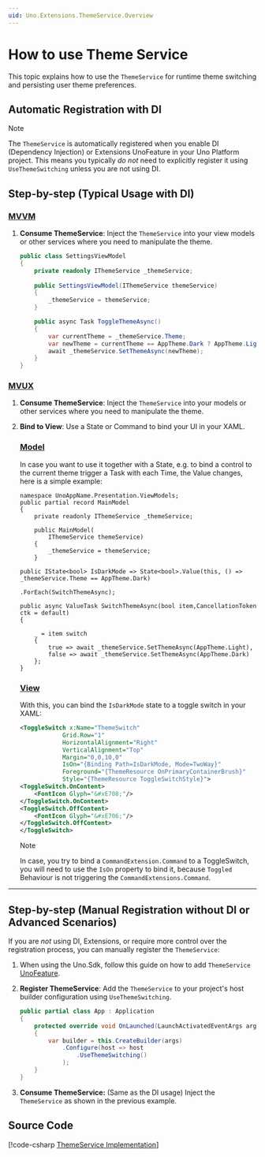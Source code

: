 ```yaml
---
uid: Uno.Extensions.ThemeService.Overview
---
```

# How to use Theme Service

This topic explains how to use the `ThemeService` for runtime theme switching and persisting user theme preferences.

## Automatic Registration with DI

> [!NOTE]
> The `ThemeService` is automatically registered when you enable DI (Dependency Injection) or Extensions UnoFeature in your Uno Platform project. This means you typically *do not* need to explicitly register it using `UseThemeSwitching` unless you are not using DI.

## Step-by-step (Typical Usage with DI)

### [MVVM](#tab/mvvm)

1. **Consume ThemeService**: Inject the `ThemeService` into your view models or other services where you need to manipulate the theme.

    ```csharp
    public class SettingsViewModel
    {
        private readonly IThemeService _themeService;
        
        public SettingsViewModel(IThemeService themeService)
        {
            _themeService = themeService;
        }

        public async Task ToggleThemeAsync()
        {
            var currentTheme = _themeService.Theme;
            var newTheme = currentTheme == AppTheme.Dark ? AppTheme.Light : AppTheme.Dark;
            await _themeService.SetThemeAsync(newTheme);
        }
    }
    ```

### [MVUX](#tab/mvux)

1. **Consume ThemeService**: Inject the `ThemeService` into your models or other services where you need to manipulate the theme.
2. **Bind to View**: Use a State or Command to bind your UI in your XAML. <!-- TODO: Add Links to each of the tabs -->

    ### [Model](#tab/mvux/csharp)

    In case you want to use it together with a State, e.g. to bind a control to the current theme trigger a Task with each Time, the Value changes, here is a simple example:
 
    ```cssharp
    namespace UnoAppName.Presentation.ViewModels;
    public partial record MainModel
    {
        private readonly IThemeService _themeService;

        public MainModel(
            IThemeService themeService)
        {
            _themeService = themeService;
        }

    public IState<bool> IsDarkMode => State<bool>.Value(this, () => _themeService.Theme == AppTheme.Dark)
                                                 .ForEach(SwitchThemeAsync);

    public async ValueTask SwitchThemeAsync(bool item,CancellationToken ctk = default)
    {
        
        _ = item switch
        {
            true => await _themeService.SetThemeAsync(AppTheme.Light),
            false => await _themeService.SetThemeAsync(AppTheme.Dark)
        };
    }
    ```

    ### [View](#tab/mvux/xaml)

    With this, you can bind the `IsDarkMode` state to a toggle switch in your XAML:

    ```xml
    <ToggleSwitch x:Name="ThemeSwitch"
                Grid.Row="1"
                HorizontalAlignment="Right"
                VerticalAlignment="Top"
                Margin="0,0,10,0"
                IsOn="{Binding Path=IsDarkMode, Mode=TwoWay}"
                Foreground="{ThemeResource OnPrimaryContainerBrush}"
                Style="{ThemeResource ToggleSwitchStyle}">
    <ToggleSwitch.OnContent>
        <FontIcon Glyph="&#xE708;"/>
    </ToggleSwitch.OnContent>
    <ToggleSwitch.OffContent>
        <FontIcon Glyph="&#xE706;"/>
    </ToggleSwitch.OffContent>
    </ToggleSwitch>
    ```

    > [!NOTE]
    > In case, you try to bind a `CommandExtension.Command` to a ToggleSwitch, you will need to use the `IsOn` property to bind it, because `Toggled` Behaviour is not triggering the `CommandExtensions.Command`.

---

## Step-by-step (Manual Registration without DI or Advanced Scenarios)

If you are *not* using DI, Extensions, or require more control over the registration process, you can manually register the `ThemeService`:

1. When using the Uno.Sdk, follow this guide on how to add `ThemeService` [UnoFeature](xref:Uno.Features.Uno.Sdk#managing-the-unosdk-version).

1. **Register ThemeService**: Add the `ThemeService` to your project's host builder configuration using `UseThemeSwitching`.

    ```csharp
    public partial class App : Application
    {
        protected override void OnLaunched(LaunchActivatedEventArgs args)
        {
            var builder = this.CreateBuilder(args)
                .Configure(host => host
                    .UseThemeSwitching()
                );
        }
    }
    ```

1. **Consume ThemeService:** (Same as the DI usage) Inject the `ThemeService` as shown in the previous example.

## Source Code

[!code-csharp [ThemeService Implementation](https://github.com/unoplatform/uno.extensions/blob/51c9c1ef14f686363f946588733faecc5a1863ff/src/Uno.Extensions.Core.UI/Toolkit/ThemeService.cs)]
